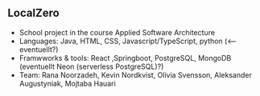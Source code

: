 ## LocalZero ##

- School project in the course Applied Software Architecture
- Languages: Java, HTML, CSS, Javascript/TypeScript, python (<-- eventuellt?) 
- Framwworks & tools: React ,Springboot, PostgreSQL, MongoDB (eventuellt Neon (serverless PostgreSQL)?)
- Team: Rana Noorzadeh, Kevin Nordkvist, Olivia Svensson, Aleksander Augustyniak, Mojtaba Hauari
